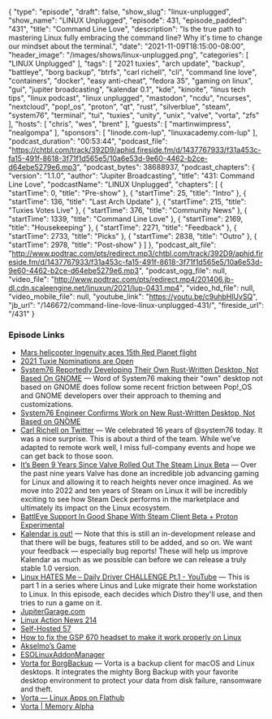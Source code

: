 {
  "type": "episode",
  "draft": false,
  "show_slug": "linux-unplugged",
  "show_name": "LINUX Unplugged",
  "episode": 431,
  "episode_padded": "431",
  "title": "Command Line Love",
  "description": "Is the true path to mastering Linux fully embracing the command line? Why it's time to change our mindset about the terminal.",
  "date": "2021-11-09T18:15:00-08:00",
  "header_image": "/images/shows/linux-unplugged.png",
  "categories": [
    "LINUX Unplugged"
  ],
  "tags": [
    "2021 tuxies",
    "arch update",
    "backup",
    "battleye",
    "borg backup",
    "btrfs",
    "carl richell",
    "cli",
    "command line love",
    "containers",
    "docker",
    "easy anti-cheat",
    "fedora 35",
    "gaming on linux",
    "gui",
    "jupiter broadcasting",
    "kalendar 0.1",
    "kde",
    "kinoite",
    "linus tech tips",
    "linux podcast",
    "linux unplugged",
    "mastodon",
    "ncdu",
    "ncurses",
    "nextcloud",
    "pop!_os",
    "proton",
    "qt",
    "rust",
    "silverblue",
    "steam",
    "system76",
    "terminal",
    "tui",
    "tuxies",
    "unity",
    "unix",
    "valve",
    "vorta",
    "zfs"
  ],
  "hosts": [
    "chris",
    "wes",
    "brent"
  ],
  "guests": [
    "martinwimpress",
    "nealgompa"
  ],
  "sponsors": [
    "linode.com-lup",
    "linuxacademy.com-lup"
  ],
  "podcast_duration": "00:53:44",
  "podcast_file": "https://chtbl.com/track/392D9/aphid.fireside.fm/d/1437767933/f31a453c-fa15-491f-8618-3f71f1d565e5/10a6e53d-9e60-4462-b2ce-d64ebe5279e6.mp3",
  "podcast_bytes": 38688937,
  "podcast_chapters": {
    "version": "1.1.0",
    "author": "Jupiter Broadcasting",
    "title": "431: Command Line Love",
    "podcastName": "LINUX Unplugged",
    "chapters": [
      {
        "startTime": 0,
        "title": "Pre-show"
      },
      {
        "startTime": 25,
        "title": "Intro"
      },
      {
        "startTime": 136,
        "title": "Last Arch Update"
      },
      {
        "startTime": 215,
        "title": "Tuxies Votes Live"
      },
      {
        "startTime": 376,
        "title": "Community News"
      },
      {
        "startTime": 1339,
        "title": "Command Line Love"
      },
      {
        "startTime": 2169,
        "title": "Housekeeping"
      },
      {
        "startTime": 2271,
        "title": "Feedback"
      },
      {
        "startTime": 2733,
        "title": "Picks"
      },
      {
        "startTime": 2838,
        "title": "Outro"
      },
      {
        "startTime": 2978,
        "title": "Post-show"
      }
    ]
  },
  "podcast_alt_file": "http://www.podtrac.com/pts/redirect.mp3/chtbl.com/track/392D9/aphid.fireside.fm/d/1437767933/f31a453c-fa15-491f-8618-3f71f1d565e5/10a6e53d-9e60-4462-b2ce-d64ebe5279e6.mp3",
  "podcast_ogg_file": null,
  "video_file": "http://www.podtrac.com/pts/redirect.mp4/201406.jb-dl.cdn.scaleengine.net/linuxun/2021/lup-0431.mp4",
  "video_hd_file": null,
  "video_mobile_file": null,
  "youtube_link": "https://youtu.be/c9uhbHlUvSQ",
  "jb_url": "/146672/command-line-love-linux-unplugged-431/",
  "fireside_url": "/431"
}


### Episode Links

  * [Mars helicopter Ingenuity aces 15th Red Planet flight](https://www.space.com/mars-helicopter-ingenuity-15th-flight "Mars helicopter Ingenuity aces 15th Red Planet flight")
  * [2021 Tuxie Nominations are Open](http://tuxies.party/ "2021 Tuxie Nominations are Open")
  * [System76 Reportedly Developing Their Own Rust-Written Desktop, Not Based On GNOME](https://www.phoronix.com/scan.php?page=news_item&px=Pop-OS-New-Rust-Desktop "System76 Reportedly Developing Their Own Rust-Written Desktop, Not Based On GNOME") — Word of System76 making their "own" desktop not based on GNOME does follow some recent friction between Pop!_OS and GNOME developers over their approach to theming and customizations.
  * [System76 Engineer Confirms Work on New Rust-Written Desktop, Not Based on GNOME](https://tech.slashdot.org/story/21/11/08/0154240/system76-engineer-confirms-work-on-new-rust-written-desktop-not-based-on-gnome "System76 Engineer Confirms Work on New Rust-Written Desktop, Not Based on GNOME")
  * [Carl Richell on Twitter](https://twitter.com/carlrichell/status/1457889472985530371 "Carl Richell on Twitter") — We celebrated 16 years of @system76 today. It was a nice surprise. This is about a third of the team. While we’ve adapted to remote work well, I miss full-company events and hope we can get back to those soon.
  * [It’s Been 9 Years Since Valve Rolled Out The Steam Linux Beta](https://www.phoronix.com/scan.php?page=news_item&px=Steam-Linux-9-Years-Since-Beta "It’s Been 9 Years Since Valve Rolled Out The Steam Linux Beta") — Over the past nine years Valve has done an incredible job advancing gaming for Linux and allowing it to reach heights never once imagined. As we move into 2022 and ten years of Steam on Linux it will be incredibly exciting to see how Steam Deck performs in the marketplace and ultimately its impact on the Linux ecosystem.
  * [BattlEye Support In Good Shape With Steam Client Beta + Proton Experimental](https://www.phoronix.com/scan.php?page=news_item&px=Steam-BattlEye-November "BattlEye Support In Good Shape With Steam Client Beta + Proton Experimental")
  * [Kalendar is out!](https://claudiocambra.com/2021/11/06/kalendar-is-launching-its-beta-kalendar-devlog-21/ "Kalendar is out!") — Note that this is still an in-development release and that there will be bugs, features still to be added, and so on. We want your feedback — especially bug reports! These will help us improve Kalendar as much as we possible can before we can release a truly stable 1.0 version.
  * [Linux HATES Me – Daily Driver CHALLENGE Pt.1 - YouTube](https://www.youtube.com/watch?v=0506yDSgU7M "Linux HATES Me – Daily Driver CHALLENGE Pt.1 - YouTube") — This is part 1 in a series where Linus and Luke migrate their home workstation to Linux. In this episode, each decides which Distro they'll use, and then tries to run a game on it.
  * [JupiterGarage.com](http://jupitergarage.com/ "JupiterGarage.com")
  * [Linux Action News 214](https://linuxactionnews.com/214 "Linux Action News 214")
  * [Self-Hosted 57](https://selfhosted.show/57 "Self-Hosted 57")
  * [How to fix the GSP 670 headset to make it work properly on Linux](https://github.com/szszoke/sennheiser-gsp670-pulseaudio-profile/issues/13 "How to fix the GSP 670 headset to make it work properly on Linux")
  * [Akselmo’s Game](https://github.com/Akselmo/artificial-rage "Akselmo’s Game")
  * [ESOLinuxAddonManager](https://github.com/Akselmo/ESOLinuxAddonManager "ESOLinuxAddonManager")
  * [Vorta for BorgBackup](https://vorta.borgbase.com/ "Vorta for BorgBackup") — Vorta is a backup client for macOS and Linux desktops. It integrates the mighty Borg Backup with your favorite desktop environment to protect your data from disk failure, ransomware and theft.
  * [Vorta — Linux Apps on Flathub](https://flathub.org/apps/details/com.borgbase.Vorta "Vorta — Linux Apps on Flathub")
  * [Vorta | Memory Alpha](https://memory-alpha.fandom.com/wiki/Vorta "Vorta | Memory Alpha")


